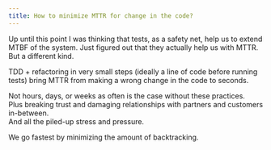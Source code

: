 ```yaml
---
title: How to minimize MTTR for change in the code?
---
```


Up until this point I was thinking that tests, as a safety net, help us to extend MTBF of the system.
Just figured out that they actually help us with MTTR. But a different kind.

TDD + refactoring in very small steps (ideally a line of code before running tests) bring MTTR from making a wrong change in the code to seconds.  

Not hours, days, or weeks as often is the case without these practices.  
Plus breaking trust and damaging relationships with partners and customers in-between.  
And all the piled-up stress and pressure.  

We go fastest by minimizing the amount of backtracking.
